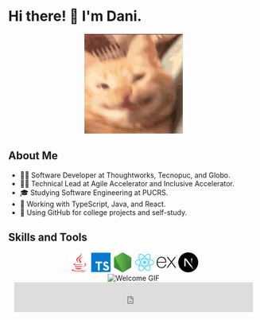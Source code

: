 # Hi there! 👋 I'm Dani.

<div align="center">
  <img alt="Cat Smile" height="200" src="images/orange-cat-smile-cat-smile.gif">
</div>

## About Me

- 👩‍💻 Software Developer at Thoughtworks, Tecnopuc, and Globo.
- 👩‍🏫 Technical Lead at Agile Accelerator and Inclusive Accelerator.
- 🎓 Studying Software Engineering at PUCRS.
- 💼 Working with TypeScript, Java, and React.
- 📘 Using GitHub for college projects and self-study.

## Skills and Tools

<div align="center">
  <img src="https://raw.githubusercontent.com/devicons/devicon/master/icons/java/java-plain.svg" alt="Java" width="40" height="40"/>
  <img src="https://raw.githubusercontent.com/devicons/devicon/master/icons/typescript/typescript-plain.svg" alt="TypeScript" width="40" height="40"/>
  <img src="https://raw.githubusercontent.com/devicons/devicon/master/icons/nodejs/nodejs-original.svg" alt="Node.js" width="40" height="40"/>
  <img src="https://raw.githubusercontent.com/devicons/devicon/master/icons/react/react-original.svg" alt="React" width="40" height="40"/>
  <img src="https://raw.githubusercontent.com/devicons/devicon/master/icons/express/express-original.svg" alt="Express.js" width="40" height="40"/>
  <img src="https://raw.githubusercontent.com/devicons/devicon/master/icons/nextjs/nextjs-original.svg" alt="Next.js" width="40" height="40"/>
</div>

<div align="center">
<img alt="Welcome GIF" src="https://media.giphy.com/media/v1.Y2lkPTc5MGI3NjExMDJkdjh0cjl5N2NoNTdtaWlxcjZrMjhnN2RlNzVycmQ4dzRrcHV6NyZlcD12MV9pbnRlcm5hbF9naWZfYnlfaWQmY3Q9Zw/UmxAyi9crDhcp4w7OS/giphy.gif">
  <iframe src="https://media.giphy.com/media/v1.Y2lkPTc5MGI3NjExMDJkdjh0cjl5N2NoNTdtaWlxcjZrMjhnN2RlNzVycmQ4dzRrcHV6NyZlcD12MV9pbnRlcm5hbF9naWZfYnlfaWQmY3Q9Zw/UmxAyi9crDhcp4w7OS/giphy.gif" width="480" height="60" frameBorder="0" class="giphy-embed" allowFullScreen></iframe>
</div>


